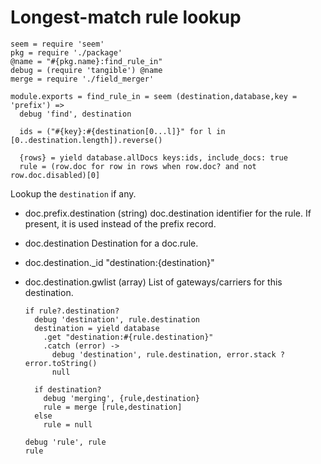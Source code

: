 Longest-match rule lookup
=========================

    seem = require 'seem'
    pkg = require './package'
    @name = "#{pkg.name}:find_rule_in"
    debug = (require 'tangible') @name
    merge = require './field_merger'

    module.exports = find_rule_in = seem (destination,database,key = 'prefix') =>
      debug 'find', destination

      ids = ("#{key}:#{destination[0...l]}" for l in [0..destination.length]).reverse()

      {rows} = yield database.allDocs keys:ids, include_docs: true
      rule = (row.doc for row in rows when row.doc? and not row.doc.disabled)[0]

Lookup the `destination` if any.

* doc.prefix.destination (string) doc.destination identifier for the rule. If present, it is used instead of the prefix record.
* doc.destination Destination for a doc.rule.
* doc.destination._id "destination:{destination}"
* doc.destination.gwlist (array) List of gateways/carriers for this destination.

      if rule?.destination?
        debug 'destination', rule.destination
        destination = yield database
          .get "destination:#{rule.destination}"
          .catch (error) ->
            debug 'destination', rule.destination, error.stack ? error.toString()
            null

        if destination?
          debug 'merging', {rule,destination}
          rule = merge [rule,destination]
        else
          rule = null

      debug 'rule', rule
      rule
